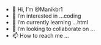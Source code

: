 - 👋 Hi, I’m @Manikbr1
- 👀 I’m interested in ...coding
- 🌱 I’m currently learning ...html
- 💞️ I’m looking to collaborate on ...
- 📫 How to reach me ...

<!---
Manikbr1/Manikbr1 is a ✨ special ✨ repository because its `README.md` (this file) appears on your GitHub profile.
You can click the Preview link to take a look at your changes.
--->
